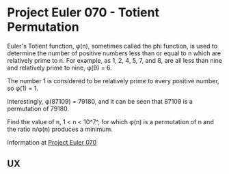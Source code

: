 # Project Euler 070 - Totient Permutation

Euler's Totient function, &phi;(n), sometimes called the phi function, is used to determine the number of positive numbers less than or equal to n which are relatively prime to n.  For example, as 1, 2, 4, 5, 7, and 8, are all less than nine and relatively prime to nine, &phi;(9) = 6.

The number 1 is considered to be relatively prime to every positive number, so &phi;(1) = 1.

Interestingly, &phi;(87109) = 79180, and it can be seen that 87109 is a permutation of 79180.

Find the value of n, 1 &lt; n &lt; 10^7^, for which &phi;(n) is a permutation of n and the ratio n/&phi;(n) produces a minimum.

Information at [Project Euler 070](https://projecteuler.net/problem=70)

## UX